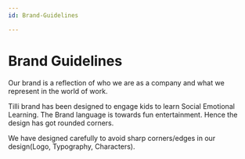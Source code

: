 ```yaml
---
id: Brand-Guidelines

---
```


# Brand Guidelines

Our brand is a reflection of who we are as a company and what we represent in the world of work.

Tilli brand has been designed to engage kids to learn Social Emotional Learning.
The Brand language is towards fun entertainment. Hence the design has got rounded corners.
 
We have designed carefully to avoid sharp corners/edges in our design(Logo, Typography, Characters).


